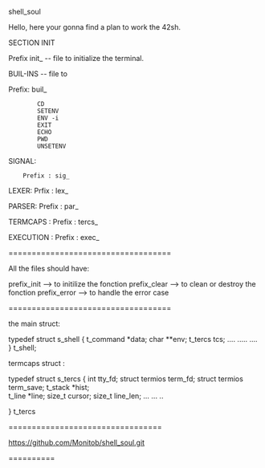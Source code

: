 shell_soul

Hello, here your gonna find a plan to work the 42sh.

SECTION INIT

Prefix init_ -- file to initialize the terminal.

BUIL-INS -- file to 

Prefix:  buil_

			CD 
			SETENV
			ENV -i
			EXIT
			ECHO
			PWD
			UNSETENV

SIGNAL:
		
		Prefix : sig_

LEXER:
		Prfix : lex_

PARSER:
		Prefix : par_

TERMCAPS :
		Prefix : tercs_

EXECUTION :
		Prefix : exec_

===================================

All the files should have:

prefix_init  --> to initilize the fonction
prefix_clear --> to clean or destroy the fonction
prefix_error  --> to handle the error case

===================================


the main struct:


typedef struct		s_shell
{
	t_command		*data;
	char			**env;
	t_tercs			tcs;
	....
	.....
	....
}					t_shell;

termcaps struct :

typedef struct 		s_tercs
{
	int				tty_fd;
	struct termios	term_fd;
	struct termios	term_save;
	t_stack			*hist;	
	t_line			*line;
	size_t			cursor;
	size_t			line_len;
	...
	...
	..

}					t_tercs



=================================

https://github.com/Monitob/shell_soul.git

==========
